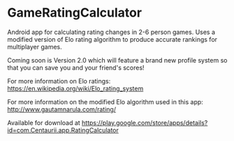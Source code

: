 GameRatingCalculator
====================

Android app for calculating rating changes in 2-6 person games. Uses a modified version of Elo rating algorithm to produce accurate rankings for multiplayer games.

Coming soon is Version 2.0 which will feature a brand new profile system so that you can save you and your friend's scores!

For more information on Elo ratings: https://en.wikipedia.org/wiki/Elo_rating_system

For more information on the modified Elo algorithm used in this app: http://www.gautamnarula.com/rating/

Available for download at https://play.google.com/store/apps/details?id=com.Centaurii.app.RatingCalculator


